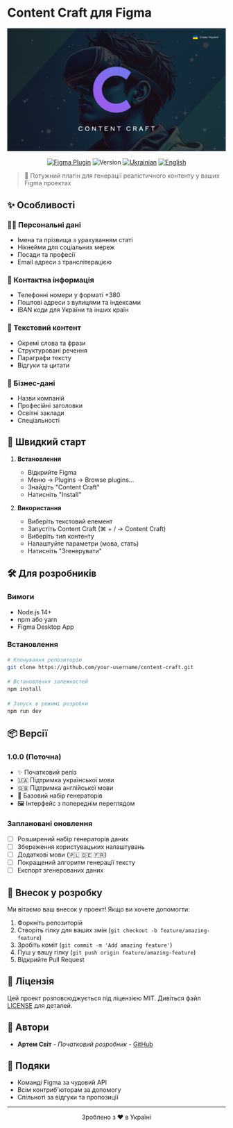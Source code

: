 # Content Craft для Figma
![Content Craft Cover](Cover.png)

<div align="center">

[![Figma Plugin](https://img.shields.io/badge/Figma-Plugin-orange.svg)](https://www.figma.com/community/plugin/your-plugin-id)
![Version](https://img.shields.io/badge/version-1.0.0-blue.svg)
[![Ukrainian](https://img.shields.io/badge/Language-Ukrainian-yellow.svg)](README.md)
[![English](https://img.shields.io/badge/Language-English-red.svg)](README_EN.md)

</div>

> 🎨 Потужний плагін для генерації реалістичного контенту у ваших Figma проектах

## ✨ Особливості

### 🧑‍💼 Персональні дані
- Імена та прізвища з урахуванням статі
- Нікнейми для соціальних мереж
- Посади та професії
- Email адреси з транслітерацією

### 📱 Контактна інформація
- Телефонні номери у форматі +380
- Поштові адреси з вулицями та індексами
- IBAN коди для України та інших країн

### 📝 Текстовий контент
- Окремі слова та фрази
- Структуровані речення
- Параграфи тексту
- Відгуки та цитати

### 🏢 Бізнес-дані
- Назви компаній
- Професійні заголовки
- Освітні заклади
- Спеціальності

## 🚀 Швидкий старт

1. **Встановлення**
   - Відкрийте Figma
   - Меню → Plugins → Browse plugins...
   - Знайдіть "Content Craft"
   - Натисніть "Install"

2. **Використання**
   - Виберіть текстовий елемент
   - Запустіть Content Craft (⌘ + / → Content Craft)
   - Виберіть тип контенту
   - Налаштуйте параметри (мова, стать)
   - Натисніть "Згенерувати"

## 🛠 Для розробників

### Вимоги
- Node.js 14+
- npm або yarn
- Figma Desktop App

### Встановлення
```bash
# Клонування репозиторію
git clone https://github.com/your-username/content-craft.git

# Встановлення залежностей
npm install

# Запуск в режимі розробки
npm run dev
```

## 📦 Версії

### 1.0.0 (Поточна)
- ✨ Початковий реліз
- 🇺🇦 Підтримка української мови
- 🇬🇧 Підтримка англійської мови
- 🎯 Базовий набір генераторів
- 🖼 Інтерфейс з попереднім переглядом

### Заплановані оновлення
- [ ] Розширений набір генераторів даних
- [ ] Збереження користувацьких налаштувань
- [ ] Додаткові мови (🇵🇱 🇩🇪 🇫🇷)
- [ ] Покращений алгоритм генерації тексту
- [ ] Експорт згенерованих даних

## 🤝 Внесок у розробку

Ми вітаємо ваш внесок у проект! Якщо ви хочете допомогти:

1. Форкніть репозиторій
2. Створіть гілку для ваших змін (`git checkout -b feature/amazing-feature`)
3. Зробіть коміт (`git commit -m 'Add amazing feature'`)
4. Пуш у вашу гілку (`git push origin feature/amazing-feature`)
5. Відкрийте Pull Request

## 📝 Ліцензія

Цей проект розповсюджується під ліцензією MIT. Дивіться файл [LICENSE](LICENSE) для деталей.

## 👥 Автори

- **Артем Світ** - *Початковий розробник* - [GitHub](https://github.com/artemsvit)

## 🙏 Подяки

- Команді Figma за чудовий API
- Всім контриб'юторам за допомогу
- Спільноті за відгуки та пропозиції

---

<div align="center">
Зроблено з ❤️ в Україні
</div>
